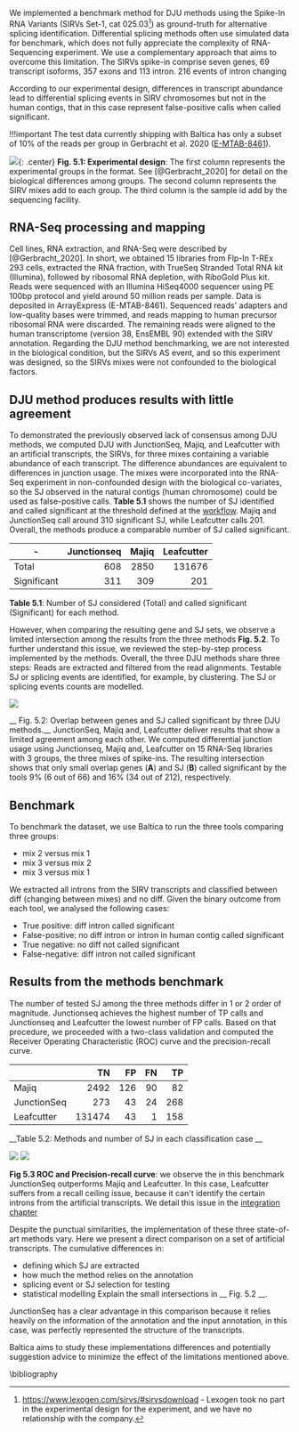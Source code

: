 We implemented a benchmark method for DJU methods using the Spike-In RNA Variants (SIRVs Set-1, cat 025.03[^2]) as ground-truth for alternative splicing identification.
Differential splicing methods often use simulated data for benchmark, which does not fully appreciate the complexity of RNA-Sequencing experiment. We use a complementary approach that aims to overcome this limitation. The SIRVs spike-in comprise seven genes, 69 transcript isoforms, 357 exons and 113 intron. 216 events of intron changing 
<!-- \todo{XXX} introns are differently used in the three mixes. -->
According to our experimental design, differences in transcript abundance lead to differential splicing events in SIRV chromosomes but not in the human contigs, that in this case represent false-positive calls when called significant. 

!!!important
    The test data currently shipping with Baltica has only a subset of 10% of the reads per group in Gerbracht et al. 2020 ([E-MTAB-8461](https://www.ebi.ac.uk/arrayexpress/experiments/E-MTAB-8461/)).


![](img/experiment_design.png){: .center} __Fig. 5.1: Experimental design__: The first column represents the experimental groups in the format. See [@Gerbracht_2020] for detail on the biological differences among groups. The second column represents the SIRV mixes add to each group. The third column is the sample id add by the sequencing facility. 

## RNA-Seq processing and mapping

Cell lines, RNA extraction, and RNA-Seq were described by [@Gerbracht_2020]. In short, we obtained 15 libraries from Flp-In T-REx 293 cells, extracted the RNA fraction, with TrueSeq Stranded Total RNA kit (Illumina), followed by ribosomal RNA depletion, with RiboGold Plus kit. Reads were sequenced with an Illumina HiSeq4000 sequencer using PE 100bp protocol and yield around 50 million reads per sample. Data is deposited in ArrayExpress (E-MTAB-8461).
Sequenced reads' adapters and low-quality bases were trimmed, and reads mapping to human precursor ribosomal RNA were discarded.
The remaining reads were aligned to the human transcriptome (version 38, EnsEMBL 90) extended with the SIRV annotation.
Regarding the DJU method benchmarking, we are not interested in the biological condition, but the SIRVs AS event, and so this experiment was designed, so the SIRVs mixes were not confounded to the biological factors.

[^2]: https://www.lexogen.com/sirvs/#sirvsdownload - Lexogen took no part in the experimental design for the experiment, and we have no relationship with the company.


## DJU method produces results with little agreement

To demonstrated the previously observed lack of consensus among DJU methods, we computed DJU with JunctionSeq, Majiq, and Leafcutter with an artificial transcripts, the SIRVs, for three mixes containing a variable abundance of each transcript. The difference abundances are equivalent to differences in junction usage. The mixes were incorporated into the RNA-Seq experiment in non-confounded design with the biological co-variates, so the SJ observed in the natural contigs (human chromosome) could be used as false-positive calls. __Table 5.1__ shows the number of SJ identified and called significant at the threshold defined at the [workflow](worflow.md). Majiq and JunctionSeq call around 310 significant SJ, while Leafcutter calls 201. Overall, the methods produce a comparable number of SJ called significant.

| - | Junctionseq | Majiq | Leafcutter |
| - |------------:|------:|-----------:|  
Total | 608 | 2850 | 131676 
Significant | 311 | 309 | 201

__Table 5.1__: Number of SJ considered (Total) and called significant (Significant) for each method.

However, when comparing the resulting gene and SJ sets, we observe a limited intersection among the results from the three methods __Fig. 5.2__. To further understand this issue, we reviewed the step-by-step process implemented by the methods. Overall, the three DJU methods share three steps:
Reads are extracted and filtered from the read alignments.
Testable SJ or splicing events are identified, for example, by clustering.
The SJ or splicing events counts are modelled.


![](img/results_with_little_aggrement.png)

__ Fig. 5.2: Overlap between genes and SJ called significant by three DJU methods.__ JunctionSeq, Majiq and, Leafcutter deliver results that show a limited agreement among each other. We computed differential junction usage using Junctionseq, Majiq and, Leafcutter on 15 RNA-Seq libraries with 3 groups, the three mixes of spike-ins. The resulting intersection shows that only small overlap genes (__A__) and SJ (__B__) called significant by the tools 9% (6 out of 66) and 16% (34 out of 212), respectively.

## Benchmark

To benchmark the dataset, we use Baltica to run the three tools comparing three groups:  
- mix 2 versus mix 1  
- mix 3 versus mix 2  
- mix 3 versus mix 1  

We extracted all introns from the SIRV transcripts and classified between diff (changing between mixes) and no diff. Given the binary outcome from each tool, we analysed the following cases:

- True positive: diff intron called significant 
- False-positive: no diff intron or intron in human contig called significant  
- True negative: no diff not called significant  
- False-negative: diff intron not called significant  

## Results from the methods benchmark 

The number of tested SJ among the three methods differ in 1 or 2 order of magnitude. Junctionseq achieves the highest number of TP calls and Junctionseq and Leafcutter the lowest number of FP calls. Based on that procedure, we proceeded with a two-class validation and computed the Receiver Operating Characteristic (ROC) curve and the precision-recall curve. 

| | TN | FP | FN | TP|
|-------|---:|---:|---:|---:|
|Majiq       | 2492   | 126 | 90 | 82  |
|JunctionSeq | 273    | 43  | 24 | 268 |
|Leafcutter  | 131474 | 43  | 1  | 158 |  

__Table 5.2: Methods and number of SJ in each classification case __

![](img/roc_curve.png)
![](img/pr_curve.png)     

__Fig 5.3 ROC and Precision-recall curve__: we observe the in this benchmark JunctionSeq outperforms Majiq and Leafcutter. In this case, Leafcutter suffers from a recall ceiling issue, because it can't identify the certain introns from the artificial transcripts. We detail this issue in the [integration chapter](integration.md)    

Despite the punctual similarities, the implementation of these three state-of-art methods vary. Here we present a direct comparison on a set of artificial transcripts. The cumulative differences in:
- defining which SJ are extracted
- how much the method relies on the annotation
- splicing event or SJ selection for testing 
- statistical modelling
Explain the small intersections in __ Fig. 5.2 __.

JunctionSeq has a clear advantage in this comparison because it relies heavily on the information of the annotation and the input annotation, in this case, was perfectly represented the structure of the transcripts.

Baltica aims to study these implementations differences and potentially suggestion advice to minimize the effect of the limitations mentioned above.

\bibliography

<!-- This benchmark uses the SIRV complete annotation. Junctionseq would not perform as well in incomplete annotation or over-annotated cases  -->